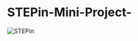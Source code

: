 # STEPin-Mini-Project-
![STEPin](https://user-images.githubusercontent.com/71325016/126073575-9c30c6a9-eae9-4e58-97f2-1c30077cfb34.JPG)
